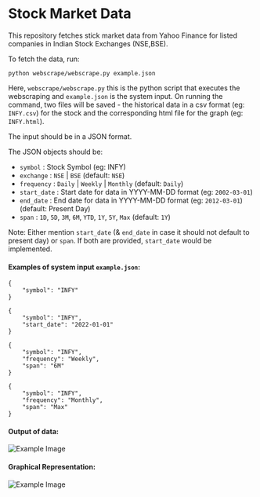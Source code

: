 # Stock Market Data

This repository fetches stick market data from Yahoo Finance for listed companies in Indian Stock Exchanges (NSE,BSE).

To fetch the data, run:
```
python webscrape/webscrape.py example.json
```
Here, `webscrape/webscrape.py` this is the python script that executes the webscraping and `example.json` is the system input. On running the command, two files will be saved - the historical data in a csv format (eg: `INFY.csv`) for the stock and the corresponding html file for the graph (eg: `INFY.html`). 

The input should be in a JSON format. 

The JSON objects should be:
- `symbol` : Stock Symbol (eg: INFY)
- `exchange` : `NSE` | `BSE` (default: `NSE`)
- `frequency` : `Daily` | `Weekly` | `Monthly` (default: `Daily`)
- `start_date` : Start date for data in YYYY-MM-DD format (eg: `2002-03-01`)
- `end_date` : End date for data in YYYY-MM-DD format (eg: `2012-03-01`) (default: Present Day)
- `span` :   `1D`, `5D`, `3M`, `6M`, `YTD`, `1Y`, `5Y`, `Max` (default: `1Y`)

Note: Either mention `start_date` (& `end_date` in case it should not default to present day) or `span`. If both are provided, `start_date` would be implemented. 

#### Examples of system input `example.json`:
```
{
    "symbol": "INFY"
}
```

```
{
    "symbol": "INFY",
    "start_date": "2022-01-01"
}
```

```
{
    "symbol": "INFY",
    "frequency": "Weekly",
    "span": "6M" 
}
```

```
{
    "symbol": "INFY",
    "frequency": "Monthly",
    "span": "Max" 
}
```

#### Output of data:
![Example Image](images/data)

#### Graphical Representation:
![Example Image](images/graph)